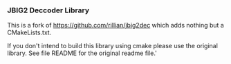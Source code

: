 ### JBIG2 Deccoder Library

This is a fork of https://github.com/rillian/jbig2dec which adds nothing but a CMakeLists.txt.

If you don't intend to build this library using cmake please use the original library.
See file README for the original readme file.'
